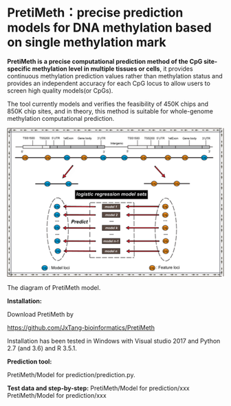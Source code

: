 # PretiMeth：precise prediction models for DNA methylation based on single methylation mark

**PretiMeth is a precise computational prediction method of the CpG site-specific methylation level in multiple tissues or cells**, it provides continuous methylation prediction values rather than methylation status and provides an independent accuracy for each CpG locus to allow users to screen high quality models(or CpGs).

The tool currently models and verifies the feasibility of 450K chips and 850K chip sites, and in theory, this method is suitable for whole-genome methylation computational prediction.

![image](https://github.com/JxTang-bioinformatics/PretiMeth/raw/master/images/web_picture0724_2.png)

The diagram of PretiMeth model.

**Installation:**

Download PretiMeth by

https://github.com/JxTang-bioinformatics/PretiMeth

Installation has been tested in Windows with Visual studio 2017 and Python 2.7 (and 3.6) and R 3.5.1.

**Prediction tool:**

PretiMeth/Model for prediction/prediction.py.

**Test data and step-by-step:**
PretiMeth/Model for prediction/xxx
PretiMeth/Model for prediction/xxx
